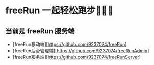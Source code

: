 # freeRun 一起轻松跑步🏃‍♀️🏃

## 当前是 freeRun 服务端
+ [freeRun移动端][https://github.com/9237074/freeRun]
+ [freeRun后台管理端][https://github.com/9237074/freeRunAdmin]
+ [freeRun服务端][https://github.com/9237074/freeRunServer]

